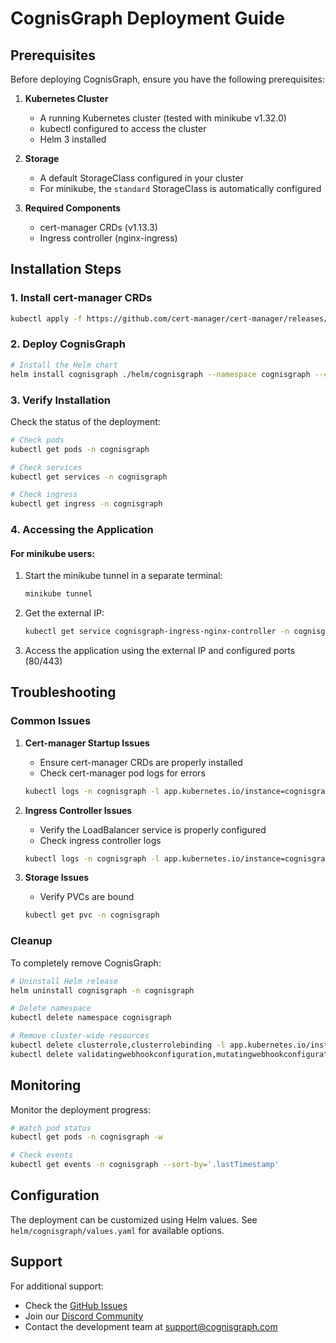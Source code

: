 # CognisGraph Deployment Guide

## Prerequisites

Before deploying CognisGraph, ensure you have the following prerequisites:

1. **Kubernetes Cluster**
   - A running Kubernetes cluster (tested with minikube v1.32.0)
   - kubectl configured to access the cluster
   - Helm 3 installed

2. **Storage**
   - A default StorageClass configured in your cluster
   - For minikube, the `standard` StorageClass is automatically configured

3. **Required Components**
   - cert-manager CRDs (v1.13.3)
   - Ingress controller (nginx-ingress)

## Installation Steps

### 1. Install cert-manager CRDs

```bash
kubectl apply -f https://github.com/cert-manager/cert-manager/releases/download/v1.13.3/cert-manager.crds.yaml
```

### 2. Deploy CognisGraph

```bash
# Install the Helm chart
helm install cognisgraph ./helm/cognisgraph --namespace cognisgraph --create-namespace
```

### 3. Verify Installation

Check the status of the deployment:

```bash
# Check pods
kubectl get pods -n cognisgraph

# Check services
kubectl get services -n cognisgraph

# Check ingress
kubectl get ingress -n cognisgraph
```

### 4. Accessing the Application

#### For minikube users:

1. Start the minikube tunnel in a separate terminal:
   ```bash
   minikube tunnel
   ```

2. Get the external IP:
   ```bash
   kubectl get service cognisgraph-ingress-nginx-controller -n cognisgraph
   ```

3. Access the application using the external IP and configured ports (80/443)

## Troubleshooting

### Common Issues

1. **Cert-manager Startup Issues**
   - Ensure cert-manager CRDs are properly installed
   - Check cert-manager pod logs for errors
   ```bash
   kubectl logs -n cognisgraph -l app.kubernetes.io/instance=cognisgraph,app.kubernetes.io/name=cert-manager
   ```

2. **Ingress Controller Issues**
   - Verify the LoadBalancer service is properly configured
   - Check ingress controller logs
   ```bash
   kubectl logs -n cognisgraph -l app.kubernetes.io/instance=cognisgraph,app.kubernetes.io/name=ingress-nginx
   ```

3. **Storage Issues**
   - Verify PVCs are bound
   ```bash
   kubectl get pvc -n cognisgraph
   ```

### Cleanup

To completely remove CognisGraph:

```bash
# Uninstall Helm release
helm uninstall cognisgraph -n cognisgraph

# Delete namespace
kubectl delete namespace cognisgraph

# Remove cluster-wide resources
kubectl delete clusterrole,clusterrolebinding -l app.kubernetes.io/instance=cognisgraph
kubectl delete validatingwebhookconfiguration,mutatingwebhookconfiguration -l app.kubernetes.io/instance=cognisgraph
```

## Monitoring

Monitor the deployment progress:

```bash
# Watch pod status
kubectl get pods -n cognisgraph -w

# Check events
kubectl get events -n cognisgraph --sort-by='.lastTimestamp'
```

## Configuration

The deployment can be customized using Helm values. See `helm/cognisgraph/values.yaml` for available options.

## Support

For additional support:
- Check the [GitHub Issues](https://github.com/your-repo/cognisgraph/issues)
- Join our [Discord Community](https://discord.gg/your-invite)
- Contact the development team at support@cognisgraph.com 